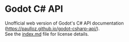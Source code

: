 # Godot C# API

Unofficial web version of Godot's C# API documentation (https://paulloz.github.io/godot-csharp-api/).  
See the [index.md](https://github.com/paulloz/godot-csharp-api/blob/main/index.md) file for license details.